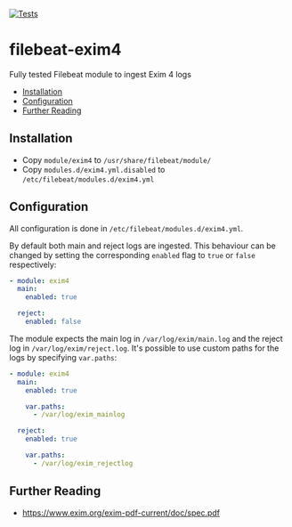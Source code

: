 [![Tests](https://github.com/lbausch/filebeat-exim4/actions/workflows/main.yml/badge.svg)](https://github.com/lbausch/filebeat-exim4/actions/workflows/main.yml)

# filebeat-exim4 <!-- omit in toc -->
Fully tested Filebeat module to ingest Exim 4 logs

- [Installation](#installation)
- [Configuration](#configuration)
- [Further Reading](#further-reading)

## Installation
+ Copy `module/exim4` to `/usr/share/filebeat/module/`
+ Copy `modules.d/exim4.yml.disabled` to `/etc/filebeat/modules.d/exim4.yml`

## Configuration
All configuration is done in `/etc/filebeat/modules.d/exim4.yml`.

By default both main and reject logs are ingested. This behaviour can be changed by setting the corresponding `enabled` flag to `true` or `false` respectively:

```yaml
- module: exim4
  main:
    enabled: true

  reject:
    enabled: false
```

The module expects the main log in `/var/log/exim/main.log` and the reject log in `/var/log/exim/reject.log`. It's possible to use custom paths for the logs by specifying `var.paths`:

```yaml
- module: exim4
  main:
    enabled: true

    var.paths:
      - /var/log/exim_mainlog

  reject:
    enabled: true

    var.paths:
      - /var/log/exim_rejectlog
```

## Further Reading
+ https://www.exim.org/exim-pdf-current/doc/spec.pdf
